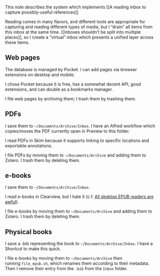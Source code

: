 This note describes the system which implements [[A reading inbox to capture possibly-useful references]]

Reading comes in many flavors, and different tools are appropriate for capturing and reading different types of media, but I “drain” all items from this inbox at the same time. [[Inboxes shouldn’t be split into multiple places]], so I create a “virtual” inbox which presents a unified layer across these items.

## Web pages

The database is managed by Pocket. I can add pages via browser extensions on desktop and mobile.

I chose Pocket because it is free, has a somewhat decent API, good extensions, and can double as a bookmarks manager.

I file web pages by archiving them; I trash them by trashing them.

## PDFs

I save them to `~/Documents/Archive/Inbox`. I have an Alfred workflow which copies/moves the PDF currently open in Preview to this folder.

I read PDFs in Skim because it supports linking to specific locations and exportable annotations.

I file PDFs by moving them to `~/Documents/Archive` and adding them to Zotero. I trash them by deleting them.

## e-books

I save them to `~/Documents/Archive/Inbox`.

I read e-books in Clearview, but I hate it (c.f. [All desktop EPUB readers are awful](https://notes.andymatuschak.org/zX95uZHiGWNiNTDF3wETWtq)).

I file e-books by moving them to `~/Documents/Archive` and adding them to Zotero. I trash them by deleting them.

## Physical books

I save a .bib representing the book to `~/Documents/Archive/Inbox`. I have a Shortcut to make this quick.

I file e-books by moving them to `~/Documents/Archive` then running `file_epub.sh`, which renames them according to their metadata. Then I remove their entry from the `.bib` from the `Inbox` folder.